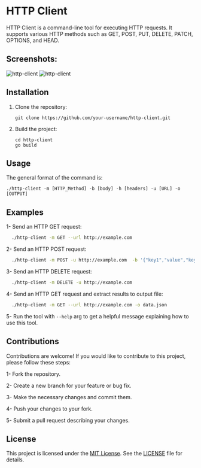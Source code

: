 # HTTP Client

HTTP Client is a command-line tool for executing HTTP requests. It supports various HTTP methods such as GET, POST, PUT, DELETE, PATCH, OPTIONS, and HEAD.

## Screenshots:

![http-client](https://raw.githubusercontent.com/abdullah-alaadine/http-client/main/assets/screenshot1.png)
![http-client](https://raw.githubusercontent.com/abdullah-alaadine/http-client/main/assets/screenshot2.png)

## Installation

1. Clone the repository:

   ```shell
   git clone https://github.com/your-username/http-client.git
   ```
2. Build the project:
   ```shell
   cd http-client
   go build
   ```
## Usage

The general format of the command is:
  ```shell
  ./http-client -m [HTTP_Method] -b [body] -h [headers] -u [URL] -o [OUTPUT]
  ```
## Examples

1- Send an HTTP GET request:

```bash
  ./http-client -m GET --url http://example.com
```

2- Send an HTTP POST request:
```bash
  ./http-client -m POST -u http://example.com  -b '{"key1","value","key2":"value"}'
```

3- Send an HTTP DELETE request:

```bash
  ./http-client -m DELETE -u http://example.com
```

4- Send an HTTP GET request and extract results to output file:

```bash
  ./http-client -m GET --url http://example.com -o data.json
```

5- Run the tool with `--help` arg to get a helpful message explaining how to use this tool.


## Contributions

Contributions are welcome! If you would like to contribute to this project, please follow these steps:

   1- Fork the repository.
   
   2- Create a new branch for your feature or bug fix.
   
   3- Make the necessary changes and commit them.
   
   4- Push your changes to your fork.
   
   5- Submit a pull request describing your changes.

## License

This project is licensed under the [MIT License](https://github.com/abdullah-alaadine/http-client/blob/main/LICENSE). See the [LICENSE](https://github.com/abdullah-alaadine/http-client/blob/main/LICENSE) file for details.


